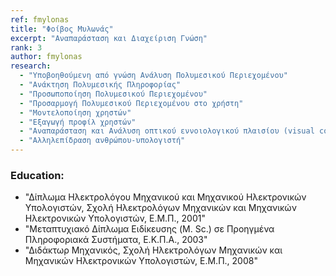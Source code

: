 ```yaml
---
ref: fmylonas
title: "Φοίβος Μυλωνάς"
excerpt: "Αναπαράσταση και Διαχείριση Γνώση"
rank: 3
author: fmylonas
research:
  - "Υποβοηθούμενη από γνώση Ανάλυση Πολυμεσικού Περιεχομένου"
  - "Ανάκτηση Πολυμεσικής Πληροφορίας"
  - "Προσωποποίηση Πολυμεσικού Περιεχομένου"
  - "Προσαρμογή Πολυμεσικού Περιεχομένου στο χρήστη"
  - "Μοντελοποίηση χρηστών"
  - "Εξαγωγή προφίλ χρηστών"
  - "Αναπαράσταση και Ανάλυση οπτικού εννοιολογικού πλαισίου (visual context)"
  - "Αλληλεπίδραση ανθρώπου-υπολογιστή"
---
```


### Education:
  - "Δίπλωμα Ηλεκτρολόγου Μηχανικού και  Μηχανικού Ηλεκτρονικών Υπολογιστών, Σχολή Ηλεκτρολόγων Μηχανικών και Μηχανικών Ηλεκτρονικών Υπολογιστών, Ε.Μ.Π., 2001"
  - "Μεταπτυχιακό Δίπλωμα Ειδίκευσης (M. Sc.) σε Προηγμένα Πληροφοριακά Συστήματα, Ε.Κ.Π.Α., 2003"
  - "Διδάκτωρ Μηχανικός, Σχολή Ηλεκτρολόγων Μηχανικών και Μηχανικών Ηλεκτρονικών Υπολογιστών, Ε.Μ.Π., 2008"
